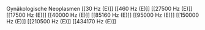 Gynäkologische Neoplasmen
[[30 Hz (E)]]
[[460 Hz (E)]]
[[27500 Hz (E)]]
[[17500 Hz (E)]]
[[40000 Hz (E)]]
[[85160 Hz (E)]]
[[95000 Hz (E)]]
[[150000 Hz (E)]]
[[210500 Hz (E)]]
[[434170 Hz (E)]]